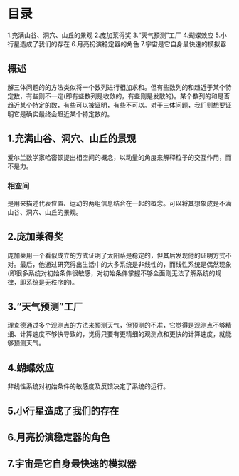 # 目录
1.充满山谷、洞穴、山丘的景观
2.庞加莱得奖
3.“天气预测”工厂
4.蝴蝶效应
5.小行星造成了我们的存在
6.月亮扮演稳定器的角色
7.宇宙是它自身最快速的模拟器

## 概述
解三体问题的的方法类似将一个数列进行相加求和。但有些数列的和趋近于某个特定数，有些则不一定(即有些数列是收敛的，有些则是发散的)。某个数列的和是否趋近某个特定的数，有些可以被证明，有些不可以。对于三体问题，我们则想要证明它是确实最终会趋近某个特定数的。

## 1.充满山谷、洞穴、山丘的景观
爱尔兰数学家哈密顿提出相空间的概念，以动量的角度来解释粒子的交互作用，而不是力。

### 相空间
是用来描述代表位置、运动的两组信息结合在一起的概念。可以将其想象成是不满山谷、洞穴、山丘的景观。

## 2.庞加莱得奖
庞加莱用一个看似成立的方式证明了太阳系是稳定的，但其后发现他的证明方式不对。最后，他通过研究得出生活中的大多系统是非线性的，而线性系统是偶然现象(即很多系统对初始条件很敏感，对初始条件掌握不够全面则无法了解系统的规律，即系统是无秩序的)。
## 3.“天气预测”工厂
理查德通过多个观测点的方法来预测天气，但预测的不准，它觉得是观测点不够精细、计算速度不够快导致的，觉得只要有更精细的观测点和更快的计算速度，就能够预测天气。

## 4.蝴蝶效应
非线性系统对初始条件的敏感度及反馈决定了系统的运行。

## 5.小行星造成了我们的存在
## 6.月亮扮演稳定器的角色
## 7.宇宙是它自身最快速的模拟器